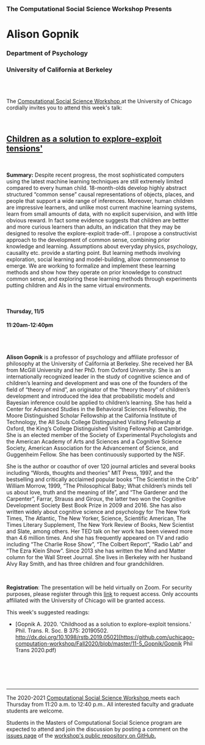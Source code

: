 <br>

<h3 class=pfblock-header> The Computational Social Science Workshop Presents </h3>

<h1 class=pfblock-header3> Alison Gopnik</h1>
<h3 class=pfblock-header3> Department of Psychology </h3>
<h3 class=pfblock-header3> University of California at Berkeley </h3>

<br><br>



<p class=pfblock-header3>The <a href="https://macss.uchicago.edu/content/computation-workshop"> Computational Social Science Workshop </a> at the University of Chicago cordially invites you to attend this week's talk:</p>



<br>

<div class=pfblock-header3>
<h2 class=pfblock-header>
  <a href=https://github.com/uchicago-computation-workshop/Fall2020/tree/master/11-5_Gopnik> Children as a solution to explore-exploit tensions' </a>
</h2>

<br>
</div>



<p class=footertext2>

**Summary:** Despite recent progress, the most sophisticated computers using the latest machine learning techniques are still extremely limited compared to every human child. 18-month-olds develop highly abstract structured “common sense” causal representations of objects, places, and people that support a wide range of inferences. Moreover, human children are impressive learners, and unlike most current machine learning systems, learn from small amounts of data, with no explicit supervision, and with little obvious reward. In fact some evidence suggests that children are bettter and more curious learners than adults, an indication that they may be designed to resolve the explore-exploit trade-off.. I propose a constructivist approach to the development of common sense, combining prior knowledge and learning. Assumptions about everyday physics, psychology, causality etc. provide a starting point. But learning methods involving exploration, social learning and model-building, allow commonsense to emerge. We are working to formalize and implement these learning methods and show how they operate on prior knowledge to construct common sense, and exploring these learning methods through experiments putting children and AIs in the same virtual environments.

</p>

<br>

<h4 class=pfblock-header3> Thursday, 11/5 </h4>
<h4 class=pfblock-header3> 11:20am-12:40pm </h4>

<br><br>

<p class=footertext2>

**Alison Gopnik** is a professor of psychology and affiliate professor of philosophy at the University of California at Berkeley. She received her BA from McGill University and her PhD. from Oxford University. She is an internationally recognized leader in the study of cognitive science and of children’s learning and development and was one of the founders of the field of “theory of mind”, an originator of the “theory theory” of children’s development and introduced the idea that probabilistic models and Bayesian inference could be applied to children’s learning. She has held a Center for Advanced Studies in the Behavioral Sciences Fellowship, the Moore Distinguished Scholar Fellowship at the California Institute of Technology, the All Souls College Distinguished Visiting Fellowship at Oxford, the King’s College Distinguished Visiting Fellowship at Cambridge. She is an elected member of the Society of Experimental Psychologists and the American Academy of Arts and Sciences and a Cognitive Science Society, American Association for the Advancement of Science, and Guggenheim Fellow. She has been continuously supported by the NSF.

She is the author or coauthor of over 120 journal articles and several books including “Words, thoughts and theories” MIT Press, 1997, and the bestselling and critically acclaimed popular books  “The Scientist in the Crib” William Morrow, 1999, “The Philosophical Baby; What children’s minds tell us about love, truth and the meaning of life”, and “The Gardener and the Carpenter”, Farrar, Strauss and Giroux, the latter two won the Cognitive Development Society Best Book Prize in 2009 and 2016. She has also written widely about cognitive science and psychology for The New York Times, The Atlantic, The New Yorker, Science, Scientific American, The Times Literary Supplement, The New York Review of Books, New Scientist and Slate, among others. Her TED talk on her work has been viewed more than 4.6 million times. And she has frequently appeared on TV and radio including “The Charlie Rose Show”, “The Colbert Report”, “Radio Lab” and “The Ezra Klein Show”. Since 2013 she has written the Mind and Matter column for the Wall Street Journal. She lives in Berkeley with her husband Alvy Ray Smith, and has three children and four grandchildren.

</p>

<br>

<p class=footertext2>

**Registration**: The presentation will be held virtually on Zoom. For security purposes, please register through this [link](https://uchicago.zoom.us/meeting/register/tJYlf-GtrDsqGd11-iN0x3EnaNGm0Jhuk2nC) to request access. Only accounts affiliated with the University of Chicago will be granted access.
</p>

This week's suggested readings:

- [Gopnik A. 2020. 'Childhood as a solution to explore-exploit tensions.' Phil. Trans. R. Soc. B 375: 20190502. http://dx.doi.org/10.1098/rstb.2019.0502](https://github.com/uchicago-computation-workshop/Fall2020/blob/master/11-5_Gopnik/Gopnik Phil Trans 2020.pdf)


<br>

<br><br>

---

<p class=footertext> The 2020-2021 <a href="https://macss.uchicago.edu/content/computation-workshop"> Computational Social Science Workshop </a> meets each Thursday from 11:20 a.m. to 12:40 p.m.. All interested faculty and graduate students are welcome.</p>



<p class=footertext>Students in the Masters of Computational Social Science program are expected to attend and join the discussion by posting a comment on the <a href=https://github.com/uchicago-computation-workshop/Fall2020/issues/7>issues page</a> of the <a href=https://github.com/uchicago-computation-workshop/Fall2020/tree/master/11-5_Gopnik>workshop's public repository on GitHub.</a></p>
